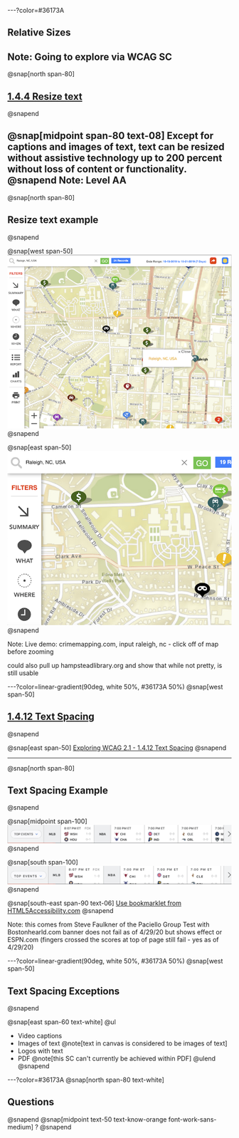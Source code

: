 ---?color=#36173A
## Relative Sizes

Note:
Going to explore via WCAG SC
---
@snap[north span-80]
## [1.4.4 Resize text](https://www.w3.org/TR/WCAG21/#resize-text)
@snapend

@snap[midpoint span-80 text-08]
Except for captions and images of text, text can be resized without assistive technology up to 200 percent without loss of content or functionality.
@snapend
Note: Level AA
---
@snap[north span-80]
## Resize text example
@snapend

@snap[west span-50]
<a target="_blank" href="https://www.crimemapping.com/map/location/Raleigh,%20NC,%20USA">
![alt=screen shot of mapping site with controls on the top and left sides](common/techniques/relative-units/img/144-example-before-zoom.png)
</a>
@snapend

@snap[east span-50]
![alt=screen shot when zoomed to 200% - some controls are no longer visible](common/techniques/relative-units/img/144-example-after-zoom.png)
@snapend

Note:  Live demo: crimemapping.com, input raleigh, nc - click off of map before zooming

could also pull up hampsteadlibrary.org and show that while not pretty, is still usable


---?color=linear-gradient(90deg, white 50%, #36173A 50%)
@snap[west span-50]
## [1.4.12 Text Spacing](https://www.w3.org/TR/WCAG21/#text-spacing)
@snapend

@snap[east span-50]
[Exploring WCAG 2.1 - 1.4.12 Text Spacing](https://knowbility.org/blog/2018/WCAG21-1412TextSpacing/)
@snapend

---
@snap[north span-80]
## Text Spacing Example
@snapend

@snap[midpoint span-100]
![sports results banner section of ESPN.com before applying bookmarklet](common/techniques/relative-units/img/1412-text-spacing-before.png)
@snapend

@snap[south span-100]
![banner section of ESPN.com after applying bookmarklet - the bottom of the score information is truncated ](common/techniques/relative-units/img/1412-text-spacing-fail.png)
@snapend

@snap[south-east span-90 text-06]
[Use bookmarklet from HTML5Accessibility.com](https://html5accessibility.com/tests/tsbookmarklet.html)
@snapend

Note: this comes from Steve Faulkner of the Paciello Group
 Test with Bostonhearld.com banner does not fail as of 4/29/20 but shows effect
 or ESPN.com (fingers crossed the scores at top of page still fail - yes as of 4/29/20)

---?color=linear-gradient(90deg, white 50%, #36173A 50%)
@snap[west span-50]
## Text Spacing Exceptions
@snapend

@snap[east span-60 text-white]
@ul
- Video captions
- Images of text @note[text in canvas is considered to be images of text]
- Logos with text
- PDF @note[this SC can't currently be achieved within PDF]
@ulend
@snapend

---?color=#36173A
@snap[north span-80 text-white]
## Questions
@snapend
@snap[midpoint text-50 text-know-orange font-work-sans-medium]
?
@snapend
